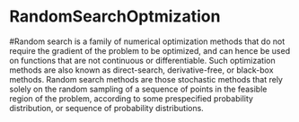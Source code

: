 # RandomSearchOptmization
#Random search is a family of numerical optimization methods that do not require the gradient of the problem to be optimized, and can hence be used on functions that are not continuous or differentiable. Such optimization methods are also known as direct-search, derivative-free, or black-box methods. Random search methods are those stochastic methods that rely solely on the random sampling of a sequence of points in the feasible region of the problem, according to some prespecified probability distribution, or sequence of probability distributions.
